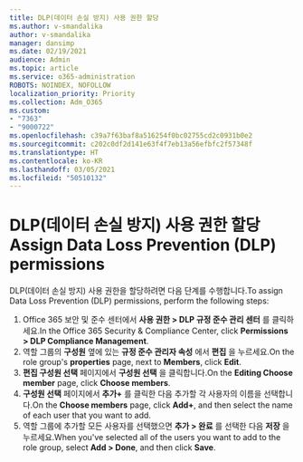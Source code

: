 ```yaml
---
title: DLP(데이터 손실 방지) 사용 권한 할당
ms.author: v-smandalika
author: v-smandalika
manager: dansimp
ms.date: 02/19/2021
audience: Admin
ms.topic: article
ms.service: o365-administration
ROBOTS: NOINDEX, NOFOLLOW
localization_priority: Priority
ms.collection: Adm_O365
ms.custom:
- "7363"
- "9000722"
ms.openlocfilehash: c39a7f63baf8a516254f0bc02755cd2c0931b0e2
ms.sourcegitcommit: c202c0df2d141e63f4f7eb13a56efbfc2f57348f
ms.translationtype: HT
ms.contentlocale: ko-KR
ms.lasthandoff: 03/05/2021
ms.locfileid: "50510132"
---
```

# <a name="assign-data-loss-prevention-dlp-permissions"></a><span data-ttu-id="2719b-102">DLP(데이터 손실 방지) 사용 권한 할당</span><span class="sxs-lookup"><span data-stu-id="2719b-102">Assign Data Loss Prevention (DLP) permissions</span></span>

<span data-ttu-id="2719b-103">DLP(데이터 손실 방지) 사용 권한을 할당하려면 다음 단계를 수행합니다.</span><span class="sxs-lookup"><span data-stu-id="2719b-103">To assign Data Loss Prevention (DLP) permissions, perform the following steps:</span></span>

1. <span data-ttu-id="2719b-104">Office 365 보안 및 준수 센터에서 **사용 권한 > DLP 규정 준수 관리 센터** 를 클릭하세요.</span><span class="sxs-lookup"><span data-stu-id="2719b-104">In the Office 365 Security & Compliance Center, click **Permissions > DLP Compliance Management**.</span></span>
2. <span data-ttu-id="2719b-105">역할 그룹의 **구성원** 옆에 있는 **규정 준수 관리자 속성** 에서 **편집** 을 누르세요.</span><span class="sxs-lookup"><span data-stu-id="2719b-105">On the role group's **properties** page, next to **Members**, click **Edit**.</span></span>
3. <span data-ttu-id="2719b-106">**편집 구성원 선택** 페이지에서 **구성원 선택** 을 클릭합니다.</span><span class="sxs-lookup"><span data-stu-id="2719b-106">On the **Editing Choose member** page, click **Choose members**.</span></span>
4. <span data-ttu-id="2719b-107">**구성원 선택** 페이지에서 **추가+** 를 클릭한 다음 추가할 각 사용자의 이름을 선택합니다.</span><span class="sxs-lookup"><span data-stu-id="2719b-107">On the **Choose members** page, click **Add+**, and then select the name of each user that you want to add.</span></span>
5. <span data-ttu-id="2719b-108">역할 그룹에 추가할 모든 사용자를 선택했으면 **추가 > 완료** 를 선택한 다음 **저장** 을 누르세요.</span><span class="sxs-lookup"><span data-stu-id="2719b-108">When you've selected all of the users you want to add to the role group, select **Add > Done**, and then click **Save**.</span></span>
